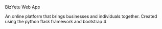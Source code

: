 BizYetu Web App

An online platform that brings businesses and individuals together. 
Created using the python flask framework and bootstrap 4
